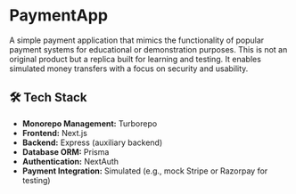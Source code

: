 # PaymentApp 

A simple payment application that mimics the functionality of popular payment systems for educational or demonstration purposes. This is not an original product but a replica built for learning and testing. It enables simulated money transfers with a focus on security and usability.


## 🛠️ Tech Stack

- **Monorepo Management:** Turborepo
- **Frontend:** Next.js
- **Backend:** Express (auxiliary backend)
- **Database ORM:** Prisma
- **Authentication:** NextAuth
- **Payment Integration:** Simulated (e.g., mock Stripe or Razorpay for testing)



